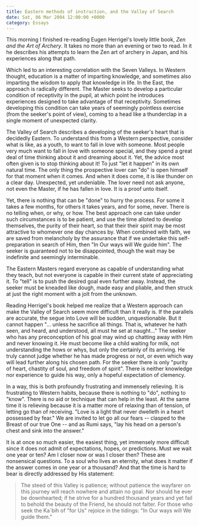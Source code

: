 ```yaml
---
title: Eastern methods of instruction, and the Valley of Search
date: Sat, 06 Mar 2004 12:00:00 +0000
category: Essays
---
```


This morning I finished re-reading Eugen Herrigel's lovely little book,
*Zen and the Art of Archery*.  It takes no more than an evening or two to
read.  In it he describes his attempts to learn the Zen art of archery
in Japan, and his experiences along that path.

Which led to an interesting correlation with the Seven Valleys.  In
Western thought, education is a matter of imparting knowledge, and
sometimes also imparting the wisdom to apply that knowledge in life.  In
the East, the approach is radically different.  The Master seeks to
develop a particular condition of receptivity in the pupil, at which
point he introduces experiences designed to take advantage of that
receptivity.  Sometimes developing this condition can take years of
seemingly pointless exercise (from the seeker's point of view), coming
to a head like a thunderclap in a single moment of unexpected clarity.

The Valley of Search describes a developing of the seeker's heart that
is decidedly Eastern.  To understand this from a Western perspective,
consider what is like, as a youth, to want to fall in love with someone.
Most people very much want to fall in love with someone special, and
they spend a great deal of time thinking about it and dreaming about it.
Yet, the advice most often given is to stop thinking about it!  To just
"let it happen" in its own natural time.  The only thing the prospective
lover can "do" is open himself for that moment when it comes.  And when
it does come, it is like thunder on a clear day.  Unexpected, yet
undeniable.  The lover need not ask anyone, not even the Master, if he
has fallen in love.  It is a proof unto itself.

Yet, there is nothing that can be "done" to hurry the process.  For some
it takes a few months, for others it takes years, and for some, never.
There is no telling when, or why, or how.  The best approach one can
take under such circumstances is to be patient, and use the time alloted
to develop themselves, the purity of their heart, so that their their
spirit may be most attractive to whomever one day chances by.  When
combined with faith, we are saved from melancholy by the assurance that
if we undertake this self-preparation in search of Him, then "In Our
ways will We guide him".  The seeker is guaranteed not to be
disappointed, though the wait may be indefinite and seemingly
interminable.

The Eastern Masters regard everyone as capable of understanding what
they teach, but not everyone is capable in their current state of
appreciating it.  To "tell" is to push the desired goal even further
away.  Instead, the seeker must be kneaded like dough, made easy and
pliable, and then struck at just the right moment with a jolt from the
unknown.

Reading Herrigel's book helped me realize that a Western approach can
make the Valley of Search seem more difficult than it really is.  If the
parallels are accurate, the segue into Love will be sudden,
unquestionable.  But it cannot happen "... unless he sacrifice all
things.  That is, whatever he hath seen, and heard, and understood, all
must he set at naught..."  The seeker who has any preconception of his
goal may wind up chatting away with Him and never knowing it.  He must
become like a child waiting for milk, not understanding the hows or
whys, but only the certainly of its arriving.  He truly cannot judge
whether he has made progress or not, or even which way will lead further
along his chosen path.  For the seeker there is only "purity of heart,
chastity of soul, and freedom of spirit".  There is neither knowledge
nor experience to guide his way, only a hopeful expectation of clemency.

In a way, this is both profoundly frustrating and immensely relieving.
It is frustrating to Western habits, because there is nothing to "do",
nothing to "know".  There is no aid or technique that can help in the
least.  At the same time it is relieving because it is a matter more of
relaxing than of tension, of letting go than of receiving.  "Love is a
light that never dwelleth in a heart possessed by fear."  We are invited
to let go all our fears -- clasped to the Breast of our true One -- and
as Rumi says, "lay his head on a person's chest and sink into the
answer."

It is at once so much easier, the easiest thing, yet immensely more
difficult since it does not admit of expectations, hopes, or
predictions.  Must we wait one year or ten?  Am I closer now or was I
closer then?  These are nonsensical questions.  To a soul who lives an
eternity, what does it matter if the answer comes in one year or a
thousand?  And that the time is hard to bear is directly addressed by
His statement:

> The steed of this Valley is patience; without patience the wayfarer on
> this journey will reach nowhere and attain no goal.  Nor should he
> ever be downhearted; if he strive for a hundred thousand years and yet
> fail to behold the beauty of the Friend, he should not falter. For
> those who seek the Ka`bih of "for Us" rejoice in the tidings: "In Our
> ways will We guide them."


